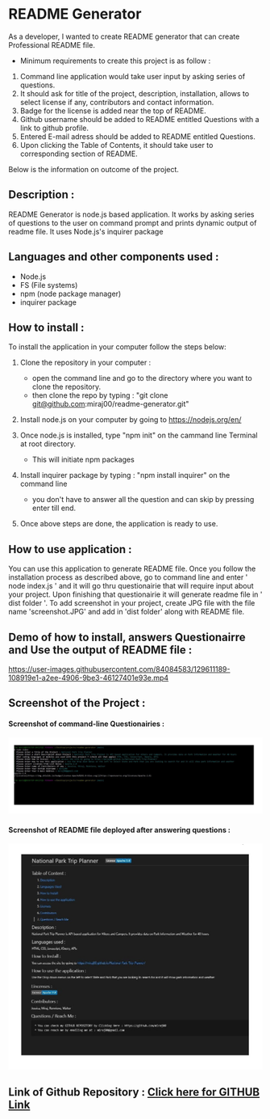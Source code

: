 # README Generator

As a developer, I wanted to create README generator that can create Professional README file.

* Minimum requirements to create this project is as follow  : 

1. Command line application would take user input by asking series of questions.
1. It should ask for title of the project, description, installation, allows to select license if any, contributors and contact information. 
1. Badge for the license is added near the top of README. 
1. Github username should be added to README entitled Questions with a link to github profile. 
1. Entered E-mail adress should be added to README entitled Questions. 
1. Upon clicking the Table of Contents, it should take user to corresponding section of README. 

Below is the information on outcome of the project.

## Description :
README Generator is node.js based application. It works by asking series of questions to the user on command prompt and prints dynamic output of readme file. It uses Node.js's inquirer package  
 
## Languages and other components used : 
   * Node.js 
   * FS (File systems) 
   * npm (node package manager) 
   * inquirer package
  
## How to install : 
 
 To install the application in your computer follow the steps below: 
 
 1. Clone the repository in your computer :
    - open the command line and go to the directory where you want to clone the repository.
    - then clone the repo by typing : "git clone git@github.com:miraj00/readme-generator.git"

 2. Install node.js on your computer by going to https://nodejs.org/en/  

 3. Once node.js is installed, type "npm init" on the cammand line Terminal at root directory.
    - This will initiate npm packages

 4. Install inquirer package by typing : "npm install inquirer" on the command line
    - you don't have to answer all the question and can skip by pressing enter till end.
    
 5. Once above steps are done, the application is ready to use.

## How to use application : 
You can use this application to generate README file. Once you follow the installation process as described above, go to command line and enter ' node index.js ' and it will go thru questionairie that will require input about your project. Upon finishing that questionairie it will generate readme file in ' dist folder '. To add screenshot in your project, create JPG file with the file name 'screenshot.JPG' and add in 'dist folder' along with README file. 
  

## Demo of how to install, answers Questionairre and Use the output of README file :
https://user-images.githubusercontent.com/84084583/129611189-108919e1-a2ee-4906-9be3-46127401e93e.mp4

## Screenshot of the Project :

#### Screenshot of command-line Questionairies :

 ![Screenshot](./assets/images/command-line-questions.JPG)

#### Screenshot of README file deployed after answering questions :

 ![Screenshot](./assets/images/screenshot.JPG)

  
## Link of Github Repository : [ Click here for GITHUB Link ](https://github.com/miraj00/readme-generator)  
  

  
  
